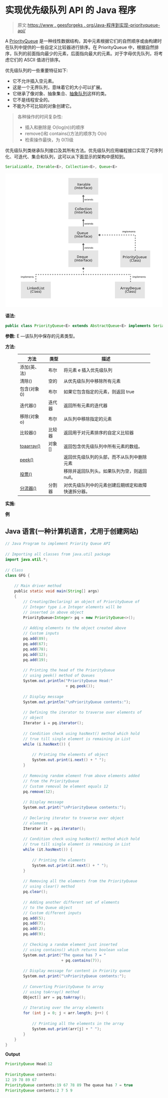 # 实现优先级队列 API 的 Java 程序

> 原文:[https://www . geesforgeks . org/Java-程序到实现-priorityqueue-api/](https://www.geeksforgeeks.org/java-program-to-implement-priorityqueue-api/)

A [PriorityQueue](https://www.geeksforgeeks.org/priority-queue-class-in-java-2/) 是一种线性数据结构，其中元素根据它们的自然顺序或由构建时在队列中提供的一些自定义比较器进行排序。在 PriorityQueue 中，根据自然排序，队列的前面指向最少的元素，后面指向最大的元素。对于字母优先队列，将考虑它们的 ASCII 值进行排序。

优先级队列的一些重要特征如下:

*   它不允许插入空元素。
*   这是一个无界队列，意味着它的大小可以扩展。
*   它继承了像对象、抽象集合、[抽象队列](https://www.geeksforgeeks.org/abstractqueue-in-java-with-examples/)这样的类。
*   它不是线程安全的。
*   不能为不可比较的对象创建它。

> 各种操作的时间复杂性:
> 
> *   插入和删除是 O(log(n))的顺序
> *   remove()和 contains()方法的顺序为 O(n)
> *   检索操作最快，为 0(1)级

优先级队列类继承队列接口及其所有方法。优先级队列应用编程接口实现了可序列化、可迭代、集合和队列，这可以从下面显示的架构中感知到。

```java
Serializable, Iterable<E>, Collection<E>, Queue<E>
```

![](img/06dc01a92635022e52989e0f4169a79a.png)

**语法:**

```java
public class PriorityQueue<E> extends AbstractQueue<E> implements Serializable
```

**参数:** E —该队列中保存的元素类型。

**方法:**

<figure class="table">

| 方法 | 类型 | 描述 |
| --- | --- | --- |
| 添加(英、法) | 布尔 | 将元素 e 插入优先级队列 |
| 清除() | 空的 | 从优先级队列中移除所有元素 |
| 包含(对象 0) | 布尔 | 如果它包含指定的元素，则返回 true |
| 迭代器() | 迭代器 | 返回所有元素的迭代器 |
| 移除(对象 o) | 布尔 | 从队列中移除指定的元素 |
| 比较器() | 比较器 | 返回用于对元素排序的自定义比较器 |
| [toaarray()](https://www.geeksforgeeks.org/arraylist-toarray-method-in-java-with-examples/) | 对象[] | 返回包含优先级队列中所有元素的数组。 |
| [peek()](https://www.geeksforgeeks.org/stack-peek-method-in-java/) |  | 返回优先级队列的头部，而不从队列中删除元素 |
| [投票()](https://www.geeksforgeeks.org/queue-poll-method-in-java/) |  | 移除并返回队列头。如果队列为空，则返回 null。 |
| [分流器()](https://www.geeksforgeeks.org/arraydeque-spliterator-method-in-java/) | 分割器 | 对优先级队列中的元素创建后期绑定和故障快速拆分器。 |

</figure>

**实施:**

**例**

## Java 语言(一种计算机语言，尤用于创建网站)

```java
// Java Program to implement Priority Queue API

// Importing all classes from java.util package
import java.util.*;

// Class
class GFG {

    // Main driver method
    public static void main(String[] args)
    {
        // Creating(Declaring) an object of PriorityQueue of
        // Integer type i.e Integer elements will be
        // inserted in above object
        PriorityQueue<Integer> pq = new PriorityQueue<>();

        // Adding elements to the object created above
        // Custom inputs
        pq.add(89);
        pq.add(67);
        pq.add(78);
        pq.add(12);
        pq.add(19);

        // Printing the head of the PriorityQueue
        // using peek() method of Queues
        System.out.println("PriorityQueue Head:"
                           + pq.peek());

        // Display message
        System.out.println("\nPriorityQueue contents:");

        // Defining the iterator to traverse over elements of
        // object
        Iterator i = pq.iterator();

        // Condition check using hasNext() method which hold
        // true till single element is remaining in List
        while (i.hasNext()) {

            // Printing the elements of object
            System.out.print(i.next() + " ");
        }

        // Removing random element from above elements added
        // from the PriorityQueue
        // Custom removal be element equals 12
        pq.remove(12);

        // Display message
        System.out.print("\nPriorityQueue contents:");

        // Declaring iterator to traverse over object
        // elements
        Iterator it = pq.iterator();

        // Condition check using hasNext() method which hold
        // true till single element is remaining in List
        while (it.hasNext()) {

            // Printing the elements
            System.out.print(it.next() + " ");
        }

        // Removing all the elements from the PriorityQueue
        // using clear() method
        pq.clear();

        // Adding another different set of elements
        // to the Queue object
        // Custom different inputs
        pq.add(5);
        pq.add(7);
        pq.add(2);
        pq.add(9);

        // Checking a random element just inserted
        // using contains() which returns boolean value
        System.out.print("The queue has 7 = "
                         + pq.contains(7));

        // Display message for content in Priority queue
        System.out.print("\nPriorityQueue contents:");

        // Converting PriorityQueue to array
        // using toArray() method
        Object[] arr = pq.toArray();

        // Iterating over the array elements
        for (int j = 0; j < arr.length; j++) {

            // Printing all the elements in the array
            System.out.print(arr[j] + " ");
        }
    }
}
```

**Output**

```java
PriorityQueue Head:12

PriorityQueue contents:
12 19 78 89 67 
PriorityQueue contents:19 67 78 89 The queue has 7 = true
PriorityQueue contents:2 7 5 9 
```